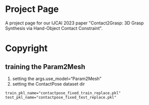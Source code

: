# Project Page

A project page for our IJCAI 2023 paper "Contact2Grasp: 3D Grasp Synthesis via Hand-Object Contact Constraint".

# Copyright

## training the Param2Mesh
1. setting the args.use_model=“Param2Mesh”
2. setting the ContactPose dataset dir
```
train_pkl_name="contactpose_fixed_train_replace.pkl"
test_pkl_name="contactpose_fixed_test_replace.pkl"
``` 

